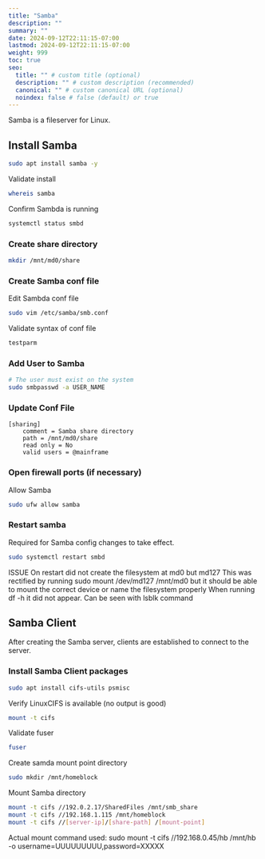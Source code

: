 ```yaml
---
title: "Samba"
description: ""
summary: ""
date: 2024-09-12T22:11:15-07:00
lastmod: 2024-09-12T22:11:15-07:00
weight: 999
toc: true
seo:
  title: "" # custom title (optional)
  description: "" # custom description (recommended)
  canonical: "" # custom canonical URL (optional)
  noindex: false # false (default) or true
---
```


Samba is a fileserver for Linux.

## Install Samba

```bash { title="Install Samba" }
sudo apt install samba -y
```

Validate install

```bash { title="Validate install" }
whereis samba
```

Confirm Sambda is running

```bash { title="Validate Samba is running" }
systemctl status smbd
```

### Create share directory

```bash { title="Create share directory" }
mkdir /mnt/md0/share
```

### Create Samba conf file

Edit Sambda conf file

```bash { title="Edit Samba conf file" }
sudo vim /etc/samba/smb.conf
```

Validate syntax of conf file

```bash { title="Validate Samba conf file" }
testparm
```

### Add User to Samba

```bash { title="Add user" }
# The user must exist on the system
sudo smbpasswd -a USER_NAME
```

### Update Conf File

```
[sharing]
	comment = Samba share directory
	path = /mnt/md0/share
	read only = No
	valid users = @mainframe
```

### Open firewall ports (if necessary)

Allow Samba

```bash { title="Allow Samba in firewall" }
sudo ufw allow samba
```

### Restart samba

Required for Samba config changes to take effect.

```bash { title="Restart Samba" }
sudo systemctl restart smbd
```

ISSUE
On restart did not create the filesystem at md0 but md127
This was rectified by running sudo mount /dev/md127 /mnt/md0 but it should be able to mount the correct device or name the filesystem properly
When running df -h it did not appear. Can be seen with lsblk command

## Samba Client

After creating the Samba server, clients are established to connect to the server.

### Install Samba Client packages

```bash { title="Install Samba Client packages" }
sudo apt install cifs-utils psmisc
```

Verify LinuxCIFS is available (no output is good)

```bash { title="Verify LinuxCIFS" }
mount -t cifs
```

Validate fuser

```bash { title="Validate fuser" }
fuser
```

Create samda mount point directory

```bash { title="Create mount point" }
sudo mkdir /mnt/homeblock
```

Mount Samba directory

```bash { title="Mount Samba directory" }
mount -t cifs //192.0.2.17/SharedFiles /mnt/smb_share
mount -t cifs //192.168.1.115 /mnt/homeblock
mount -t cifs //[server-ip]/[share-path] /[mount-point]
```

Actual mount command used:
sudo mount -t cifs //192.168.0.45/hb /mnt/hb -o username=UUUUUUUUU,password=XXXXX
